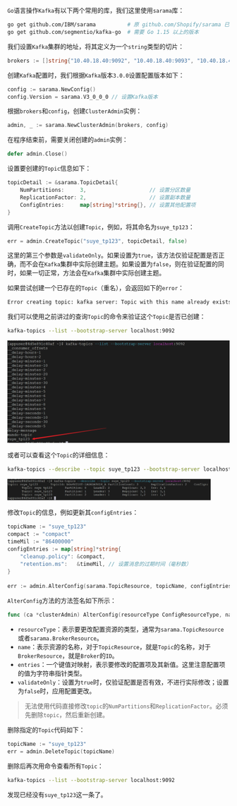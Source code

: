 `Go`语言操作`Kafka`有以下两个常用的库，我们这里使用`sarama`库：

```bash
go get github.com/IBM/sarama          # 原 github.com/Shopify/sarama 已不可用
go get github.com/segmentio/kafka-go  # 需要 Go 1.15 以上的版本
```

我们设置`Kafka`集群的地址，将其定义为一个`string`类型的切片：

```go
brokers := []string{"10.40.18.40:9092", "10.40.18.40:9093", "10.40.18.40:9094"}
```

创建`Kafka`配置时，我们根据`Kafka`版本`3.0.0`设置配置版本如下：

```go
config := sarama.NewConfig()
config.Version = sarama.V3_0_0_0 // 设置Kafka版本
```

根据`brokers`和`config`，创建`ClusterAdmin`实例：

```go
admin, _ := sarama.NewClusterAdmin(brokers, config)
```

在程序结束前，需要关闭创建的`admin`实例：

```go
defer admin.Close()
```

设置要创建的`Topic`信息如下：

```go
topicDetail := &sarama.TopicDetail{
	NumPartitions:     3,                    // 设置分区数量
	ReplicationFactor: 2,                    // 设置副本数量
	ConfigEntries:     map[string]*string{}, // 设置其他配置项
}
```

调用`CreateTopic`方法以创建`Topic`，例如，将其命名为`suye_tp123`：

```go
err = admin.CreateTopic("suye_tp123", topicDetail, false)
```

这里的第三个参数是`validateOnly`。如果设置为`true`，该方法仅验证配置是否正确，而不会在`Kafka`集群中实际创建主题。如果设置为`false`，则在验证配置的同时，如果一切正常，方法会在`Kafka`集群中实际创建主题。

如果尝试创建一个已存在的`Topic`（重名），会返回如下的`error`：

```sh
Error creating topic: kafka server: Topic with this name already exists - Topic 'suye_tp123' already exists.
```

我们可以使用之前讲过的查询`Topic`的命令来验证这个`Topic`是否已创建：

```bash
kafka-topics --list --bootstrap-server localhost:9092
```

<img src="image/image-20240126111036143.png" alt="image-20240126111036143" style="zoom: 50%;" />

或者可以查看这个`Topic`的详细信息：

```bash
kafka-topics --describe --topic suye_tp123 --bootstrap-server localhost:9092
```

<img src="image/image-20240126111335705.png" alt="image-20240126111335705" style="zoom: 45%;" />

修改`Topic`的信息，例如更新其`configEntries`：

```go
topicName := "suye_tp123"
compact := "compact"
timeMil := "86400000"
configEntries := map[string]*string{
	"cleanup.policy": &compact,
	"retention.ms":   &timeMil, // 设置消息的过期时间（毫秒数）
}

err := admin.AlterConfig(sarama.TopicResource, topicName, configEntries, false)
```

`AlterConfig`方法的方法签名如下所示：

```go
func (ca *clusterAdmin) AlterConfig(resourceType ConfigResourceType, name string, entries map[string]*string, validateOnly bool) error
```

- `resourceType`：表示要更改配置资源的类型，通常为`sarama.TopicResource`或者`sarama.BrokerResource`。
- `name`：表示资源的名称，对于`TopicResource`，就是`Topic`的名称，对于`BrokerResource`，就是`Broker`的`ID`。
- `entries`：一个键值对映射，表示要修改的配置项及其新值。这里注意配置项的值为字符串指针类型。
- `validateOnly`：设置为`true`时，仅验证配置是否有效，不进行实际修改；设置为`false`时，应用配置更改。

> 无法使用代码直接修改`topic`的`NumPartitions`和`ReplicationFactor`。必须先删除`topic`，然后重新创建。

删除指定的`Topic`代码如下：

```go
topicName := "suye_tp123"
err = admin.DeleteTopic(topicName)
```

删除后再次用命令查看所有`Topic`：

```bash
kafka-topics --list --bootstrap-server localhost:9092
```

发现已经没有`suye_tp123`这一条了。
